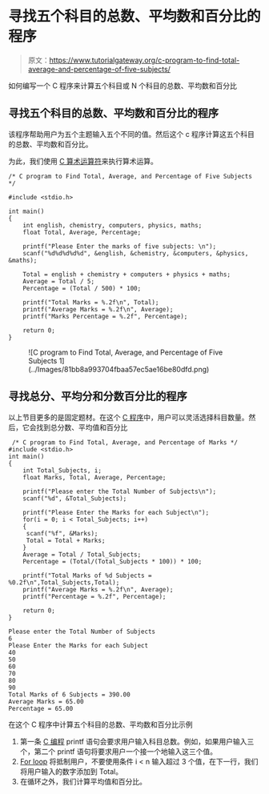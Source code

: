 # 寻找五个科目的总数、平均数和百分比的程序

> 原文：<https://www.tutorialgateway.org/c-program-to-find-total-average-and-percentage-of-five-subjects/>

如何编写一个 C 程序来计算五个科目或 N 个科目的总数、平均数和百分比

## 寻找五个科目的总数、平均数和百分比的程序

该程序帮助用户为五个主题输入五个不同的值。然后这个 c 程序计算这五个科目的总数、平均数和百分比。

为此，我们使用 [C 算术运算符](https://www.tutorialgateway.org/arithmetic-operators-in-c/)来执行算术运算。

```
/* C program to Find Total, Average, and Percentage of Five Subjects */

#include <stdio.h>

int main()
{
    int english, chemistry, computers, physics, maths; 
    float Total, Average, Percentage;

    printf("Please Enter the marks of five subjects: \n");
    scanf("%d%d%d%d%d", &english, &chemistry, &computers, &physics, &maths);

    Total = english + chemistry + computers + physics + maths;
    Average = Total / 5;
    Percentage = (Total / 500) * 100;

    printf("Total Marks = %.2f\n", Total);
    printf("Average Marks = %.2f\n", Average);
    printf("Marks Percentage = %.2f", Percentage);

    return 0;
}
```

<figure class="wp-block-image">![C program to Find Total, Average, and Percentage of Five Subjects 1](../Images/81bb8a993704fbaa57ec5ae16be80dfd.png)</figure>

## 寻找总分、平均分和分数百分比的程序

以上节目更多的是固定题材。在这个 [C 程序](https://www.tutorialgateway.org/c-programming-examples/)中，用户可以灵活选择科目数量。然后，它会找到总分数、平均值和百分比

```
 /* C program to Find Total, Average, and Percentage of Marks */  
#include <stdio.h>  
int main()
{
    int Total_Subjects, i;  
    float Marks, Total, Average, Percentage;

    printf("Please enter the Total Number of Subjects\n");  
    scanf("%d", &Total_Subjects);  

    printf("Please Enter the Marks for each Subject\n");  
    for(i = 0; i < Total_Subjects; i++)
    {
     scanf("%f", &Marks);
     Total = Total + Marks; 
    }  
    Average = Total / Total_Subjects;
    Percentage = (Total/(Total_Subjects * 100)) * 100;  

    printf("Total Marks of %d Subjects = %0.2f\n",Total_Subjects,Total);  
    printf("Average Marks = %.2f\n", Average);  
    printf("Percentage = %.2f", Percentage);  

    return 0;  
}
```

```
Please enter the Total Number of Subjects
6
Please Enter the Marks for each Subject
40
50
60
70
80
90
Total Marks of 6 Subjects = 390.00
Average Marks = 65.00
Percentage = 65.00
```

在这个 C 程序中计算五个科目的总数、平均数和百分比示例

1.  第一条 [C 编程](https://www.tutorialgateway.org/c-programming/) printf 语句会要求用户输入科目总数。例如，如果用户输入三个，第二个 printf 语句将要求用户一个接一个地输入这三个值。
2.  [For loop](https://www.tutorialgateway.org/for-loop-in-c-programming/) 将抵制用户，不要使用条件 i < n 输入超过 3 个值，在下一行，我们将用户输入的数字添加到 Total。
3.  在循环之外，我们计算平均值和百分比。